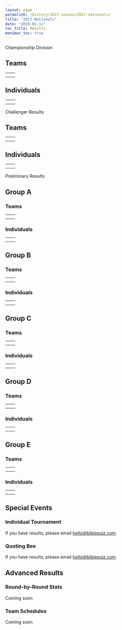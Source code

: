 ```yaml
---
layout: page
permalink: /history/2017-season/2017-nationals/
title: "2017 Nationals"
date: "2020-02-11"
toc_title: Results
menubar_toc: true
---
```


Championship Division

## Teams

<table class=""><tbody><tr><td></td><td></td></tr><tr><td></td><td></td></tr></tbody></table>

## Individuals

<table class=""><tbody><tr><td></td><td></td></tr><tr><td></td><td></td></tr></tbody></table>

Challenger Results

## Teams

<table class=""><tbody><tr><td></td><td></td></tr><tr><td></td><td></td></tr></tbody></table>

## Individuals

<table class=""><tbody><tr><td></td><td></td></tr><tr><td></td><td></td></tr></tbody></table>

Preliminary Results

## Group A

### Teams

<table class=""><tbody><tr><td></td><td></td></tr><tr><td></td><td></td></tr></tbody></table>

### Individuals

<table class=""><tbody><tr><td></td><td></td></tr><tr><td></td><td></td></tr></tbody></table>

## Group B

### Teams

<table class=""><tbody><tr><td></td><td></td></tr><tr><td></td><td></td></tr></tbody></table>

### Individuals

<table class=""><tbody><tr><td></td><td></td></tr><tr><td></td><td></td></tr></tbody></table>

## Group C

### Teams

<table class=""><tbody><tr><td></td><td></td></tr><tr><td></td><td></td></tr></tbody></table>

### Individuals

<table class=""><tbody><tr><td></td><td></td></tr><tr><td></td><td></td></tr></tbody></table>

## Group D

### Teams

<table class=""><tbody><tr><td></td><td></td></tr><tr><td></td><td></td></tr></tbody></table>

### Individuals

<table class=""><tbody><tr><td></td><td></td></tr><tr><td></td><td></td></tr></tbody></table>

## Group E

### Teams

<table class=""><tbody><tr><td></td><td></td></tr><tr><td></td><td></td></tr></tbody></table>

### Individuals

<table class=""><tbody><tr><td></td><td></td></tr><tr><td></td><td></td></tr></tbody></table>

## Special Events

### Individual Tournament

If you have results, please email [hello@biblequiz.com](mailto:hello@biblequiz.com).

### Quoting Bee

If you have results, please email [hello@biblequiz.com](mailto:hello@biblequiz.com).

## Advanced Results

### Round-by-Round Stats

Coming soon

### Team Schedules

Coming soon